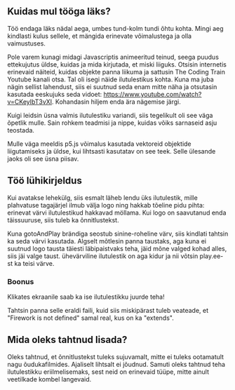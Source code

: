## Kuidas mul tööga läks?
Töö endaga läks nädal aega, umbes tund-kolm tundi õhtu kohta. Mingi aeg kindlasti kulus sellele, et mängida erinevate võimalustega ja olla vaimustuses.

Pole varem kunagi midagi Javascriptis animeeritud teinud, seega puudus ettekujutus üldse, kuidas ja mida kirjutada, et miski liiguks.
Otsisin internetis erinevaid näiteid, kuidas objekte panna liikuma ja sattusin The Coding Train Youtube kanali otsa. Tal oli isegi näide ilutulestikus kohta.
Kuna ma juba nägin sellist lahendust, siis ei suutnud seda enam mitte näha ja otsutasin kasutada eeskujuks seda vidoet: https://www.youtube.com/watch?v=CKeyIbT3vXI.
Kohandasin hiljem enda ära nägemise järgi.

Kuigi leidsin üsna valmis ilutulestiku variandi, siis tegelikult oli see väga õpetlik mulle. Sain rohkem teadmisi ja nippe, kuidas võiks sarnaseid asju teostada.

Mulle väga meeldis p5.js võimalus kasutada vektoreid objektide liigutamiseks ja üldse, kui lihtsasti kasutatav on see teek. Selle ülesande jaoks oli see üsna piisav.

## Töö lühikirjeldus
Kui avatakse lehekülg, siis esmalt läheb lendu üks ilutulestik, mille plahvatuse tagajärjel ilmub välja logo ning hakkab tõeline pidu pihta: erinevat värvi ilutulestikud hakkavad möllama.
Kui logo on saavutanud enda täissuuruse, siis tuleb ka õnnitlustekst.

Kuna gotoAndPlay brändiga seostub sinine-roheline värv, siis kindlati tahtsin ka seda värvi kasutada.
Algselt mõtlesin panna taustaks, aga kuna ei suutnud logo tausta täiesti läbipaistvaks teha, jäid mõne valged kohad alles, siis jäi valge taust.
ühevärviline ilutulestik on aga kidur ja nii võtsin play.ee-st ka teisi värve.

### Boonus

Klikates ekraanile saab ka ise ilutulestikku juurde teha!

Tahtsin panna selle eraldi faili, kuid siis miskipärast tuleb veateade, et "Firework is not defined" samal real, kus on ka "extends".

## Mida oleks tahtnud lisada?
Oleks tahtnud, et õnnitlustekst tuleks sujuvamalt, mitte ei tuleks ootamatult nagu õudukafilmides. Ajaliselt lihtsalt ei jõudnud.
Samuti oleks tahtnud teha ilutulestikku eriilmelisemaks, sest neid on erinevaid tüüpe, mitte ainult veetilkade kombel langevaid.
